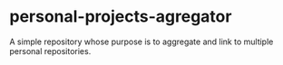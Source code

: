 # personal-projects-agregator
A simple repository whose purpose is to aggregate and link to multiple personal repositories.

